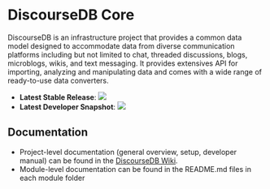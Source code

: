 # DiscourseDB Core

DiscourseDB is an infrastructure project that provides a common data model designed to accommodate data from diverse communication platforms including but not limited to chat, threaded discussions, blogs, microblogs, wikis, and text messaging. It provides extensives API for importing, analyzing and manipulating data and comes with a wide range of ready-to-use data converters.

* **Latest Stable Release**: <a href="https://github.com/DiscourseDB/discoursedb-core/releases/tag/discoursedb-core-0.6"><img src="https://img.shields.io/badge/Release-0.6-brightgreen.svg"/></a> 
* **Latest Developer Snapshot**: <a href="https://github.com/DiscourseDB/discoursedb-core"><img src="https://img.shields.io/badge/Snapshot-0.8--SNAPSHOT-yellow.svg"/></a>


## Documentation
* Project-level documentation (general overview, setup, developer manual) can be found in the [DiscourseDB Wiki](https://github.com/DiscourseDB/discoursedb-core/wiki).<br/>
* Module-level documentation can be found in the README.md files in each module folder


